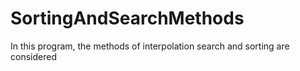 # SortingAndSearchMethods
In this program, the methods of interpolation search and sorting are considered
